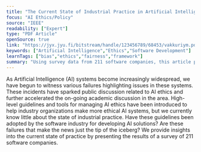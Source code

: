 ```yaml
---
title: "The Current State of Industrial Practice in Artificial Intelligence Ethics"
focus: "AI Ethics/Policy"
source: "IEEE"
readability: ["Expert"]
type: "PDF Article"
openSource: true
link: "https://jyx.jyu.fi/bitstream/handle/123456789/68453/vakkuriym.pdf?sequence=2&isAllowed=y"
keywords: ["Artificial Intelligence","Ethics","Software Development"]
learnTags: ["bias","ethics","fairness","framework"]
summary: "Using survey data from 211 software companies, this article provides needed insight into the current state of AI ethics in the data industry. For practitioners, the data can also serve as a way to benchmark where an organization stands. "
---
```

As Artificial Intelligence (AI) systems become increasingly widespread, we have begun to witness various failures highlighting issues in these systems. These incidents have sparked public discussion related to AI ethics and further accelerated the on-going academic discussion in the area. High-level guidelines and tools for managing AI ethics have been introduced to help industry organizations make more ethical AI systems, but we currently know little about the state of industrial practice. Have these guidelines been adopted by the software industry for developing AI solutions? Are these failures that make the news just the tip of the iceberg? We provide insights into the current state of practice by presenting the results of a survey of 211 software companies.
